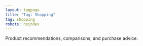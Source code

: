 ```yaml
---
layout: tagpage
title: "Tag: Shopping"
tag: shopping
robots: noindex
---
```


Product recommendations, comparisons, and purchase advice.
